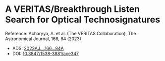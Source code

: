 # A VERITAS/Breakthrough Listen Search for Optical Technosignatures

Reference:
Acharyya, A. et al. (The VERITAS Collaboration), The Astronomical Journal, 166, 84 (2023)

- ADS: [2023AJ....166...84A](http://adsabs.harvard.edu/abs/2023AJ....166...84A)
- DOI: [10.3847/1538-3881/ace347](https://doi.org/10.3847/1538-3881/ace347)

